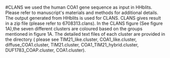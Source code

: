 #CLANS
we used the human COA1 gene sequence as input in HHblits. Please refer to manuscript's materials and methods for additional details.
The output generated from HHblits is used for CLANS. CLANS gives result in a zip file (please refer to 6708313.clans).
In the CLANS figure (See figure 1A),the seven different clusters are coloured based on the groups mentioned in figure 1A.
The detailed text files of each cluster are provided in the directory ( please see TIM21_like.cluster, COA1_like.cluster, diffuse_COA1.cluster, TIM21.cluster, COA1_TIM21_hybrid.cluster, DUF1783_COAP.cluster, COA1.cluster).
